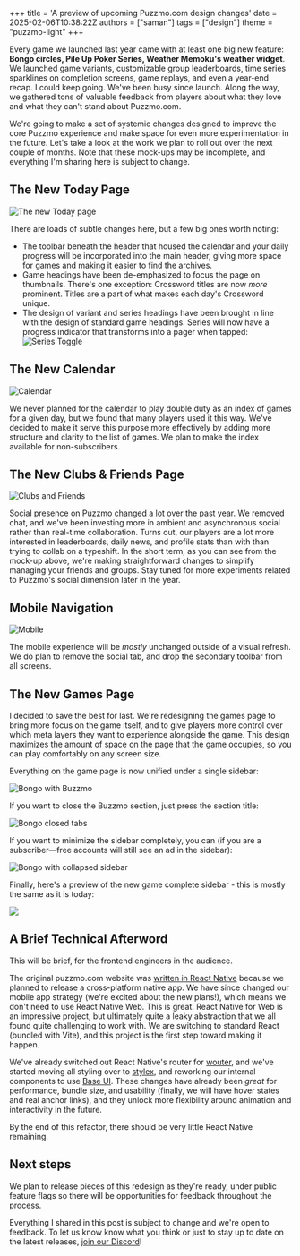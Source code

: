 +++
title = 'A preview of upcoming Puzzmo.com design changes'
date = 2025-02-06T10:38:22Z
authors = ["saman"]
tags = ["design"]
theme = "puzzmo-light"
+++

Every game we launched last year came with at least one big new feature: **Bongo circles, Pile Up Poker Series, Weather Memoku's weather widget**. We launched game variants, customizable group leaderboards, time series sparklines on completion screens, game replays, and even a year-end recap. I could keep going. We've been busy since launch. Along the way, we gathered tons of valuable feedback from players about what they love and what they can't stand about Puzzmo.com.

We're going to make a set of systemic changes designed to improve the core Puzzmo experience and make space for even more experimentation in the future. Let's take a look at the work we plan to roll out over the next couple of months. Note that these mock-ups may be incomplete, and everything I'm sharing here is subject to change.

## The New Today Page

![The new Today page](Today.png)

There are loads of subtle changes here, but a few big ones worth noting:

- The toolbar beneath the header that housed the calendar and your daily progress will be incorporated into the main header, giving more space for games and making it easier to find the archives.
- Game headings have been de-emphasized to focus the page on thumbnails. There's one exception: Crossword titles are now _more_ prominent. Titles are a part of what makes each day's Crossword unique.
- The design of variant and series headings have been brought in line with the design of standard game headings. Series will now have a progress indicator that transforms into a pager when tapped:
  ![Series Toggle](Pile_Up_Series_toggle.png)

## The New Calendar

![Calendar](Calendar.png)

We never planned for the calendar to play double duty as an index of games for a given day, but we found that many players used it this way. We've decided to make it serve this purpose more effectively by adding more structure and clarity to the list of games. We plan to make the index available for non-subscribers.

## The New Clubs & Friends Page

![Clubs and Friends](Clubs_and_Friends.png)

Social presence on Puzzmo [changed a lot](https://blog.puzzmo.com/posts/2024/12/06/rm-chat/) over the past year. We removed chat, and we've been investing more in ambient and asynchronous social rather than real-time collaboration. Turns out, our players are a lot more interested in leaderboards, daily news, and profile stats than with than trying to collab on a typeshift. In the short term, as you can see from the mock-up above, we're making straightforward changes to simplify managing your friends and groups. Stay tuned for more experiments related to Puzzmo's social dimension later in the year.

## Mobile Navigation

![Mobile](Mobile.png)

The mobile experience will be _mostly_ unchanged outside of a visual refresh. We do plan to remove the social tab, and drop the secondary toolbar from all screens.

## The New Games Page

I decided to save the best for last. We're redesigning the games page to bring more focus on the game itself, and to give players more control over which meta layers they want to experience alongside the game. This design maximizes the amount of space on the page that the game occupies, so you can play comfortably on any screen size.

Everything on the game page is now unified under a single sidebar:

![Bongo with Buzzmo](Bongo_with_Buzzmo.png)

If you want to close the Buzzmo section, just press the section title:

![Bongo closed tabs](Bongo_with_closed_tabs.png)

If you want to minimize the sidebar completely, you can (if you are a subscriber—free accounts will still see an ad in the sidebar):

![Bongo with collapsed sidebar](Bongo_collapsed.png)

Finally, here's a preview of the new game complete sidebar - this is mostly the same as it is today:

![](Pile_Up_Poker_Complete_Screen.png)

## A Brief Technical Afterword

This will be brief, for the frontend engineers in the audience.

The original puzzmo.com website was [written in React Native](https://www.youtube.com/watch?v=2NItowAgfNA) because we planned to release a cross-platform native app. We have since changed our mobile app strategy (we're excited about the new plans!), which means we don't need to use React Native Web. This is great. React Native for Web is an impressive project, but ultimately quite a leaky abstraction that we all found quite challenging to work with. We are switching to standard React (bundled with Vite), and this project is the first step toward making it happen.

We've already switched out React Native's router for [wouter](https://github.com/molefrog/wouter), and we've started moving all styling over to [stylex](https://stylexjs.com/), and reworking our internal components to use [Base UI](https://base-ui.com/). These changes have already been _great_ for performance, bundle size, and usability (finally, we will have hover states and real anchor links), and they unlock more flexibility around animation and interactivity in the future.

By the end of this refactor, there should be very little React Native remaining.

## Next steps

We plan to release pieces of this redesign as they're ready, under public feature flags so there will be opportunities for feedback throughout the process.

Everything I shared in this post is subject to change and we're open to feedback. To let us know know what you think or just to stay up to date on the latest releases, [join our Discord](https://discord.gg/puzzmo)!
